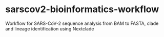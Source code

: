 # sarscov2-bioinformatics-workflow
Workflow for SARS-CoV-2 sequence analysis from BAM to FASTA, clade and lineage identification using Nextclade

